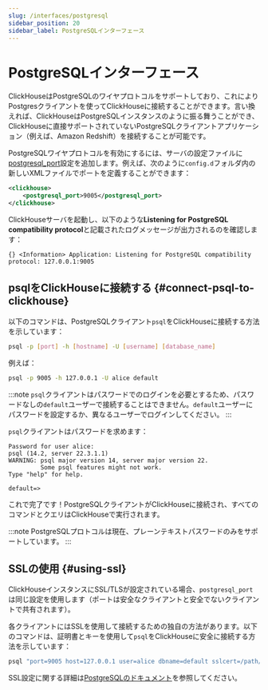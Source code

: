 ```yaml
---
slug: /interfaces/postgresql
sidebar_position: 20
sidebar_label: PostgreSQLインターフェース
---
```


# PostgreSQLインターフェース

ClickHouseはPostgreSQLのワイヤプロトコルをサポートしており、これによりPostgresクライアントを使ってClickHouseに接続することができます。言い換えれば、ClickHouseはPostgreSQLインスタンスのように振る舞うことができ、ClickHouseに直接サポートされていないPostgreSQLクライアントアプリケーション（例えば、Amazon Redshift）を接続することが可能です。

PostgreSQLワイヤプロトコルを有効にするには、サーバの設定ファイルに[postgresql_port](../operations/server-configuration-parameters/settings.md#postgresql_port)設定を追加します。例えば、次のように`config.d`フォルダ内の新しいXMLファイルでポートを定義することができます：

```xml
<clickhouse>
	<postgresql_port>9005</postgresql_port>
</clickhouse>
```

ClickHouseサーバを起動し、以下のような**Listening for PostgreSQL compatibility protocol**と記載されたログメッセージが出力されるのを確認します：

```response
{} <Information> Application: Listening for PostgreSQL compatibility protocol: 127.0.0.1:9005
```

## psqlをClickHouseに接続する {#connect-psql-to-clickhouse}

以下のコマンドは、PostgreSQLクライアント`psql`をClickHouseに接続する方法を示しています：

```bash
psql -p [port] -h [hostname] -U [username] [database_name]
```

例えば：

```bash
psql -p 9005 -h 127.0.0.1 -U alice default
```

:::note
`psql`クライアントはパスワードでのログインを必要とするため、パスワードなしの`default`ユーザーで接続することはできません。`default`ユーザーにパスワードを設定するか、異なるユーザーでログインしてください。
:::

`psql`クライアントはパスワードを求めます：

```response
Password for user alice:
psql (14.2, server 22.3.1.1)
WARNING: psql major version 14, server major version 22.
         Some psql features might not work.
Type "help" for help.

default=>
```

これで完了です！PostgreSQLクライアントがClickHouseに接続され、すべてのコマンドとクエリはClickHouseで実行されます。

:::note
PostgreSQLプロトコルは現在、プレーンテキストパスワードのみをサポートしています。
:::

## SSLの使用 {#using-ssl}

ClickHouseインスタンスにSSL/TLSが設定されている場合、`postgresql_port`は同じ設定を使用します（ポートは安全なクライアントと安全でないクライアントで共有されます）。

各クライアントにはSSLを使用して接続するための独自の方法があります。以下のコマンドは、証明書とキーを使用して`psql`をClickHouseに安全に接続する方法を示しています：

```bash
psql "port=9005 host=127.0.0.1 user=alice dbname=default sslcert=/path/to/certificate.pem sslkey=/path/to/key.pem sslrootcert=/path/to/rootcert.pem sslmode=verify-ca"
```

SSL設定に関する詳細は[PostgreSQLのドキュメント](https://jdbc.postgresql.org/documentation/head/ssl-client.html)を参照してください。
